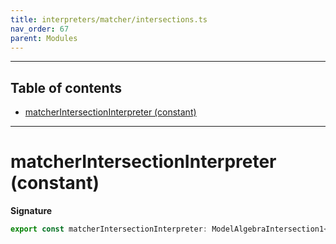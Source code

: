 ```yaml
---
title: interpreters/matcher/intersections.ts
nav_order: 67
parent: Modules
---
```


---

<h2 class="text-delta">Table of contents</h2>

- [matcherIntersectionInterpreter (constant)](#matcherintersectioninterpreter-constant)

---

# matcherIntersectionInterpreter (constant)

**Signature**

```ts
export const matcherIntersectionInterpreter: ModelAlgebraIntersection1<URI> = ...
```
